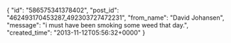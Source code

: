  {
   "id": "586575341378402",
   "post_id": "462493170453287_492303727472231",
   "from_name": "David Johansen",
   "message": "i must have been smoking some weed that day.",
   "created_time": "2013-11-12T05:56:32+0000"
 }

